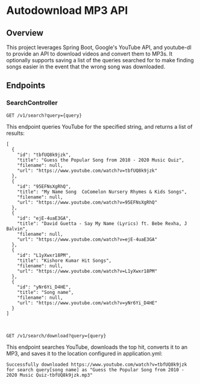 # Autodownload MP3 API

## Overview

This project leverages Spring Boot, Google's YouTube API, and youtube-dl to provide an API to download videos and convert them to MP3s. It optionally supports saving a list of the queries searched for to make finding songs easier in the event that the wrong song was downloaded.

## Endpoints

### SearchController
```
GET /v1/search?query={query}
```
This endpoint queries YouTube for the specified string, and returns a list of results:
```
[
  {
    "id": "tbfUQ8k9jzk",
    "title": "Guess the Popular Song from 2010 - 2020 Music Quiz",
    "filename": null,
    "url": "https://www.youtube.com/watch?v=tbfUQ8k9jzk"
  },
  {
    "id": "95EFNsXgRhQ",
    "title": "My Name Song  CoComelon Nursery Rhymes & Kids Songs",
    "filename": null,
    "url": "https://www.youtube.com/watch?v=95EFNsXgRhQ"
  },
  {
    "id": "ejE-4uaE3GA",
    "title": "David Guetta - Say My Name (Lyrics) ft. Bebe Rexha, J Balvin",
    "filename": null,
    "url": "https://www.youtube.com/watch?v=ejE-4uaE3GA"
  },
  {
    "id": "L1yXwxr18PM",
    "title": "Kishore Kumar Hit Songs",
    "filename": null,
    "url": "https://www.youtube.com/watch?v=L1yXwxr18PM"
  },
  {
    "id": "yNr6Yi_D4HE",
    "title": "Song name",
    "filename": null,
    "url": "https://www.youtube.com/watch?v=yNr6Yi_D4HE"
  }
]
```
&nbsp;
```
GET /v1/search/download?query={query}
```
This endpoint searches YouTube, downloads the top hit, converts it to an MP3, and saves it to the location configured in application.yml:
```
Successfully downloaded https://www.youtube.com/watch?v=tbfUQ8k9jzk for search query[song name] as "Guess the Popular Song from 2010 - 2020 Music Quiz-tbfUQ8k9jzk.mp3"
```
&nbsp;
